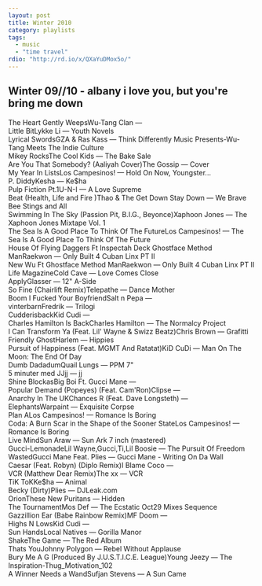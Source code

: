 ```yaml
---
layout: post
title: Winter 2010
category: playlists
tags: 
  - music
  - "time travel"
rdio: "http://rd.io/x/QXaYuDMox5o/"
---
```

<div class="playlist"><h2>Winter 09//10 - albany i love you, but you're bring me down</h2> <div class="playlist-track"><span class="track-name">The Heart Gently Weeps</span><span class="track-artist">Wu-Tang Clan</span><span class="track-album"> — </span></div><div class="playlist-track"><span class="track-name">Little Bit</span><span class="track-artist">Lykke Li</span><span class="track-album"> — Youth Novels</span></div><div class="playlist-track"><span class="track-name">Lyrical Swords</span><span class="track-artist">GZA &amp; Ras Kass</span><span class="track-album"> — Think Differently Music Presents-Wu-Tang Meets The Indie Culture</span></div><div class="playlist-track"><span class="track-name">Mikey Rocks</span><span class="track-artist">The Cool Kids</span><span class="track-album"> — The Bake Sale</span></div><div class="playlist-track"><span class="track-name">Are You That Somebody? (Aaliyah Cover)</span><span class="track-artist">The Gossip</span><span class="track-album"> — Cover</span></div><div class="playlist-track"><span class="track-name">My Year In Lists</span><span class="track-artist">Los Campesinos!</span><span class="track-album"> — Hold On Now, Youngster...</span></div><div class="playlist-track"><span class="track-name">P. Diddy</span><span class="track-artist">Kesha</span><span class="track-album"> — Ke$ha</span></div><div class="playlist-track"><span class="track-name">Pulp Fiction Pt.1</span><span class="track-artist">U-N-I</span><span class="track-album"> — A Love Supreme</span></div><div class="playlist-track"><span class="track-name">Beat (Health, Life and Fire )</span><span class="track-artist">Thao &amp; The Get Down Stay Down</span><span class="track-album"> — We Brave Bee Stings and All</span></div><div class="playlist-track"><span class="track-name">Swimming In The Sky (Passion Pit, B.I.G., Beyonce)</span><span class="track-artist">Xaphoon Jones</span><span class="track-album"> — The Xaphoon Jones Mixtape Vol. 1</span></div><div class="playlist-track"><span class="track-name">The Sea Is A Good Place To Think Of The Future</span><span class="track-artist">Los Campesinos!</span><span class="track-album"> — The Sea Is A Good Place To Think Of The Future</span></div><div class="playlist-track"><span class="track-name">House Of Flying Daggers Ft Inspectah Deck Ghostface Method Man</span><span class="track-artist">Raekwon</span><span class="track-album"> — Only Built 4 Cuban Linx PT II</span></div><div class="playlist-track"><span class="track-name">New Wu Ft Ghostface Method Man</span><span class="track-artist">Raekwon</span><span class="track-album"> — Only Built 4 Cuban Linx PT II</span></div><div class="playlist-track"><span class="track-name">Life Magazine</span><span class="track-artist">Cold Cave</span><span class="track-album"> — Love Comes Close</span></div><div class="playlist-track"><span class="track-name">Apply</span><span class="track-artist">Glasser</span><span class="track-album"> — 12" A-Side</span></div><div class="playlist-track"><span class="track-name">So Fine (Chairlift Remix)</span><span class="track-artist">Telepathe</span><span class="track-album"> — Dance Mother</span></div><div class="playlist-track"><span class="track-name">Boom I Fucked Your Boyfriend</span><span class="track-artist">Salt n Pepa</span><span class="track-album"> — </span></div><div class="playlist-track"><span class="track-name">vinterbarn</span><span class="track-artist">Fredrik</span><span class="track-album"> — Trilogi</span></div><div class="playlist-track"><span class="track-name">Cudderisback</span><span class="track-artist">Kid Cudi</span><span class="track-album"> — </span></div><div class="playlist-track"><span class="track-name">Charles Hamilton Is Back</span><span class="track-artist">Charles Hamilton</span><span class="track-album"> — The Normalcy Project</span></div><div class="playlist-track"><span class="track-name">I Can Transform Ya (Feat. Lil' Wayne &amp; Swizz Beatz)</span><span class="track-artist">Chris Brown</span><span class="track-album"> — Grafitti</span></div><div class="playlist-track"><span class="track-name">Friendly Ghost</span><span class="track-artist">Harlem</span><span class="track-album"> — Hippies</span></div><div class="playlist-track"><span class="track-name">Pursuit of Happiness (Feat. MGMT And Ratatat)</span><span class="track-artist">KiD CuDi</span><span class="track-album"> — Man On The Moon: The End Of Day</span></div><div class="playlist-track"><span class="track-name">Dumb Dadadum</span><span class="track-artist">Quail Lungs</span><span class="track-album"> — PPM 7"</span></div><div class="playlist-track"><span class="track-name">5 minuter med JJ</span><span class="track-artist">jj</span><span class="track-album"> — jj</span></div><div class="playlist-track"><span class="track-name">Shine Blockas</span><span class="track-artist">Big Boi Ft. Gucci Mane</span><span class="track-album"> — </span></div><div class="playlist-track"><span class="track-name">Popular Demand (Popeyes) (Feat. Cam'Ron)</span><span class="track-artist">Clipse</span><span class="track-album"> — </span></div><div class="playlist-track"><span class="track-name">Anarchy In The UK</span><span class="track-artist">Chances R (Feat. Dave Longsteth)</span><span class="track-album"> — </span></div><div class="playlist-track"><span class="track-name">Elephants</span><span class="track-artist">Warpaint</span><span class="track-album"> — Exquisite Corpse</span></div><div class="playlist-track"><span class="track-name">Plan A</span><span class="track-artist">Los Campesinos!</span><span class="track-album"> — Romance Is Boring</span></div><div class="playlist-track"><span class="track-name">Coda: A Burn Scar in the Shape of the Sooner State</span><span class="track-artist">Los Campesinos!</span><span class="track-album"> — Romance Is Boring</span></div><div class="playlist-track"><span class="track-name">Live Mind</span><span class="track-artist">Sun Araw</span><span class="track-album"> — Sun Ark 7 inch (mastered)</span></div><div class="playlist-track"><span class="track-name">Gucci-Lemonade</span><span class="track-artist">Lil Wayne,Gucci,Ti,Lil Boosie</span><span class="track-album"> — The Pursuit Of Freedom</span></div><div class="playlist-track"><span class="track-name">Wasted</span><span class="track-artist">Gucci Mane Feat. Plies</span><span class="track-album"> — Gucci Mane - Writing On Da Wall</span></div><div class="playlist-track"><span class="track-name">Caesar (Feat. Robyn) (Diplo Remix)</span><span class="track-artist">I Blame Coco</span><span class="track-album"> — </span></div><div class="playlist-track"><span class="track-name">VCR (Matthew Dear Remix)</span><span class="track-artist">The xx</span><span class="track-album"> — VCR</span></div><div class="playlist-track"><span class="track-name">TiK ToK</span><span class="track-artist">Ke$ha</span><span class="track-album"> — Animal</span></div><div class="playlist-track"><span class="track-name">Becky (Dirty)</span><span class="track-artist">Plies</span><span class="track-album"> — DJLeak.com</span></div><div class="playlist-track"><span class="track-name">Orion</span><span class="track-artist">These New Puritans</span><span class="track-album"> — Hidden</span></div><div class="playlist-track"><span class="track-name">The Tournament</span><span class="track-artist">Mos Def</span><span class="track-album"> — The Ecstatic Oct29 Mixes Sequence</span></div><div class="playlist-track"><span class="track-name">Gazzillion Ear (Babe Rainbow Remix)</span><span class="track-artist">MF Doom</span><span class="track-album"> — </span></div><div class="playlist-track"><span class="track-name">Highs N Lows</span><span class="track-artist">Kid Cudi</span><span class="track-album"> — </span></div><div class="playlist-track"><span class="track-name">Sun Hands</span><span class="track-artist">Local Natives</span><span class="track-album"> — Gorilla Manor</span></div><div class="playlist-track"><span class="track-name">Shake</span><span class="track-artist">The Game</span><span class="track-album"> — The Red Album</span></div><div class="playlist-track"><span class="track-name">Thats You</span><span class="track-artist">Johnny Polygon</span><span class="track-album"> — Rebel Without Applause</span></div><div class="playlist-track"><span class="track-name">Bury Me A G (Produced By J.U.S.T.I.C.E. League)</span><span class="track-artist">Young Jeezy</span><span class="track-album"> — The Inspiration-Thug_Motivation_102</span></div><div class="playlist-track"><span class="track-name">A Winner Needs a Wand</span><span class="track-artist">Sufjan Stevens</span><span class="track-album"> — A Sun Came</span></div></div>
